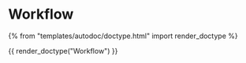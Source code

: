 # Workflow

{% from "templates/autodoc/doctype.html" import render_doctype %}

{{ render_doctype("Workflow") }}

<!-- jinja --><!-- static -->
